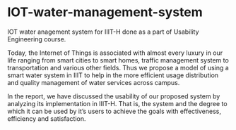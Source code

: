 # IOT-water-management-system

IOT water anagement system for IIIT-H done as a part of Usability Engineering course.

Today, the Internet of Things is associated with almost every luxury in our life ranging from 
smart cities to smart homes, traffic management system to transportation and various 
other fields. Thus we propose a model of using a smart water system in IIIT to help in the 
more efficient usage distribution and quality management of water services across 
campus.  

In the report, we have discussed the usability of our proposed system by analyzing its 
implementation in IIIT-H. That is, the system and the degree to which it can be used by it’s 
users to achieve the goals with effectiveness, efficiency and satisfaction.   
